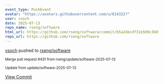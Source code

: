 ```yaml
---
event_type: PushEvent
avatar: "https://avatars.githubusercontent.com/u/814322?"
user: vsoch
date: 2025-07-13
repo_name: rseng/software
html_url: https://github.com/rseng/software/commit/b5a24bcdf32e509c3b8f3bcc1456405468116779
repo_url: https://github.com/rseng/software
---
```


<a href='https://github.com/vsoch' target='_blank'>vsoch</a> pushed to <a href='https://github.com/rseng/software' target='_blank'>rseng/software</a>

<small>Merge pull request #431 from rseng/update/software-2025-07-13

Update from update/software-2025-07-13</small>

<a href='https://github.com/rseng/software/commit/b5a24bcdf32e509c3b8f3bcc1456405468116779' target='_blank'>View Commit</a>